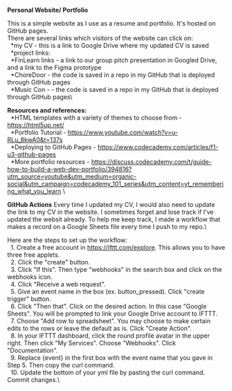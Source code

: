 **Personal Website/ Portfolio**

This is a simple website as I use as a resume and portfolio. It's hosted on GitHub pages. \
There are several links which visitors of the website can click on:\
	&nbsp;&nbsp;*my CV - this is a link to Google Drive where my updated CV is saved\
	&nbsp;&nbsp;*project links:\
	&nbsp;&nbsp;*FinLearn links - a link to our group pitch presentation in Googled Drive, and a link to the Figma prototype\
	&nbsp;&nbsp;*ChoreDoor - the code is saved in a repo in my GitHub that is deployed through GitHub pages\
	&nbsp;&nbsp;*Music Con - - the code is saved in a repo in my GitHub that is deployed through GitHub pages\
	
**Resources and references:**\
	&nbsp;&nbsp;*HTML templates with a variety of themes to choose from - https://html5up.net/ \
	&nbsp;&nbsp;*Portfolio Tutorial - https://www.youtube.com/watch?v=u-RLu_8kwA0&t=137s \
	&nbsp;&nbsp;*Deploying to GitHub Pages - https://www.codecademy.com/articles/f1-u3-github-pages \
	&nbsp;&nbsp;*More portfolio resources - https://discuss.codecademy.com/t/guide-how-to-build-a-web-dev-portfolio/394816?utm_source=youtube&utm_medium=organic-social&utm_campaign=codecademy_101_series&utm_content=yt_remembering_what_you_learn \
	
**GitHub Actions**
Every time I updated my CV, I would also need to update the link to my CV in the website. I sometimes forget and lose track if I've updated the websit already. To help me keep track, I made a workflow that makes a record on a Google Sheets file every time I push to my repo.\

Here are the steps to set up the workflow:\
&nbsp;&nbsp;1. Create a free account in https://ifttt.com/explore. This allows you to have three free applets.\
&nbsp;&nbsp;2. Click the "create" button.\
&nbsp;&nbsp;3. Click "If this". Then type "webhooks" in the search box and click on the webhooks icon.\
&nbsp;&nbsp;4. Click "Receive a web request".\
&nbsp;&nbsp;5. Give an event name in the box (ex. button_pressed). Click "create trigger" button.\
&nbsp;&nbsp;6. Click "Then that". Click on the desired action. In this case "Google Sheets". You will be prompted to link your Google Drive account to IFTTT.\
&nbsp;&nbsp;7. Choose "Add row to spreadsheet". You may choose to make certain edits to the rows or leave the default as is. Click "Create Action".\
&nbsp;&nbsp;8. In your IFTTT dashboard, click the round profile avatar in the upper right. Then click "My Services". Choose "Webhooks". Click "Documentation".\
&nbsp;&nbsp;9. Replace {event} in the first box with the event name that you gave in Step 5. Then copy the curl command.\
&nbsp;&nbsp;10. Update the bottom of your yml file by pasting the curl command. Commit changes.\







